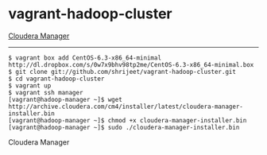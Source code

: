 vagrant-hadoop-cluster
======================

[Cloudera Manager](http://www.cloudera.com/content/cloudera/en/products/cloudera-manager.html)

------

    $ vagrant box add CentOS-6.3-x86_64-minimal http://dl.dropbox.com/s/0w7x9bhv98tp2me/CentOS-6.3-x86_64-minimal.box
    $ git clone git://github.com/shrijeet/vagrant-hadoop-cluster.git
    $ cd vagrant-hadoop-cluster
    $ vagrant up
    $ vagrant ssh manager
    [vagrant@hadoop-manager ~]$ wget http://archive.cloudera.com/cm4/installer/latest/cloudera-manager-installer.bin
    [vagrant@hadoop-manager ~]$ chmod +x cloudera-manager-installer.bin
    [vagrant@hadoop-manager ~]$ sudo ./cloudera-manager-installer.bin

Cloudera Manager
